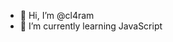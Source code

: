 - 👋 Hi, I’m @cl4ram
- 🌱 I’m currently learning JavaScript

<!---
cl4ram/cl4ram is a ✨ special ✨ repository because its `README.md` (this file) appears on your GitHub profile.
You can click the Preview link to take a look at your changes.
--->
